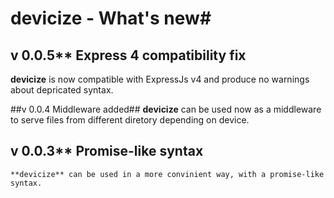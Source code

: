 # devicize - What's new#

## v 0.0.5** Express 4 compatibility fix
   **devicize** is now compatible with ExpressJs v4 and produce no warnings about depricated syntax.

##v 0.0.4 Middleware added##
    **devicize** can be used now as a middleware to serve files from different diretory depending on device.

## v 0.0.3** Promise-like syntax
    **devicize** can be used in a more convinient way, with a promise-like syntax.
